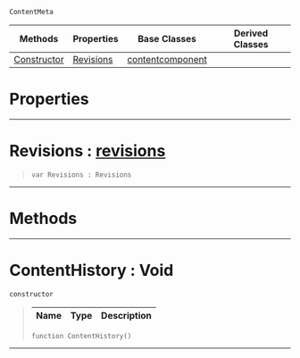  `ContentMeta`

|Methods|Properties|Base Classes|Derived Classes|
|---|---|---|---|
|[ Constructor](https://github.com/ZilchEngine/ZilchDocs/blob/master/code_reference/class_reference/contenthistory.markdown#contenthistory-void)|[ Revisions](https://github.com/ZilchEngine/ZilchDocs/blob/master/code_reference/class_reference/contenthistory.markdown#revisions-zilch-engine-do)|[contentcomponent](https://github.com/ZilchEngine/ZilchDocs/blob/master/code_reference/class_reference/contentcomponent.markdown)| |


 #  Properties


---  
 #  Revisions : [revisions](https://github.com/ZilchEngine/ZilchDocs/blob/master/code_reference/class_reference/revisions.markdown)

> 
> ``` lang=cpp, name=Nada
> var Revisions : Revisions


---  
 #  Methods


---  
 #  ContentHistory : Void

 `constructor`

> 
> |Name|Type|Description|
> |---|---|---|
> ``` lang=cpp, name=Nada
> function ContentHistory()
> ``` 


---  
 

 